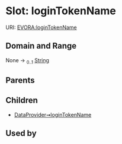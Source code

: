 
# Slot: loginTokenName



URI: [EVORA:loginTokenName](https://evora-project.eu/loginTokenName)


## Domain and Range

None &#8594;  <sub>0..1</sub> [String](types/String.md)

## Parents


## Children

 *  [DataProvider➞loginTokenName](DataProvider_loginTokenName.md)

## Used by

